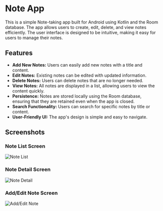 # Note App

This is a simple Note-taking app built for Android using Kotlin and the Room database. The app allows users to create, edit, delete, and view notes efficiently. The user interface is designed to be intuitive, making it easy for users to manage their notes.

## Features
- **Add New Notes:** Users can easily add new notes with a title and content.
- **Edit Notes:** Existing notes can be edited with updated information.
- **Delete Notes:** Users can delete notes that are no longer needed.
- **View Notes:** All notes are displayed in a list, allowing users to view the content quickly.
- **Persistence:** Notes are stored locally using the Room database, ensuring that they are retained even when the app is closed.
- **Search Functionality:** Users can search for specific notes by title or content.
- **User-Friendly UI:** The app's design is simple and easy to navigate.

## Screenshots

### Note List Screen
![Note List](screenshots/note_list.png)

### Note Detail Screen
![Note Detail](screenshots/note_detail.png)

### Add/Edit Note Screen
![Add/Edit Note](screenshots/add_edit_note.png)

